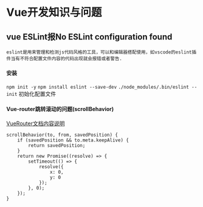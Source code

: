 # Vue开发知识与问题

## vue ESLint报No ESLint configuration found
	eslint是用来管理和检测js代码风格的工具，可以和编辑器搭配使用，如vscode的eslint插件当有不符合配置文件内容的代码出现就会报错或者警告.
####  安装
`npm init -y`
`npm install eslint --save-dev`
`./node_modules/.bin/eslint --init` 初始化配置文件

#### Vue-router跳转滚动的问题(scrollBehavior)

[VueRouter文档内容说明](https://router.vuejs.org/zh/guide/advanced/scroll-behavior.html)

```
scrollBehavior(to, from, savedPosition) {
	if (savedPosition && to.meta.keepAlive) {
		return savedPosition;
	}
	return new Promise((resolve) => {
		setTimeout(() => {
			resolve({
				x: 0,
				y: 0
			});
		}, 0);
	});
}
```